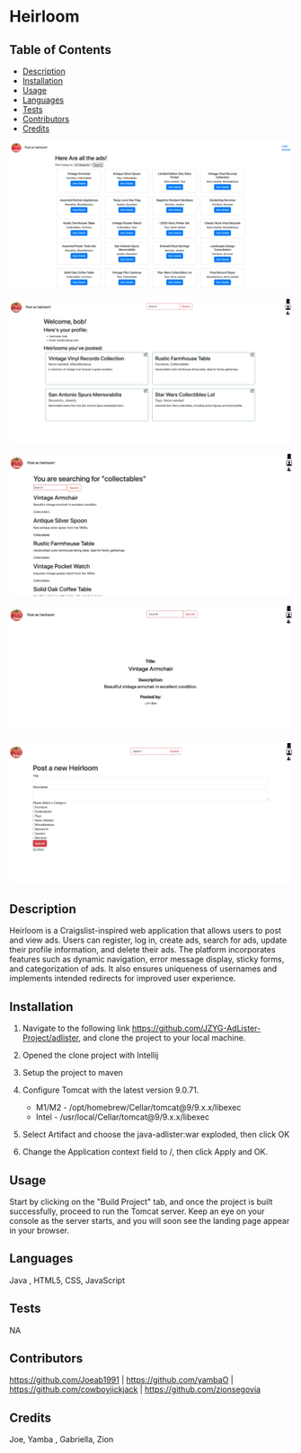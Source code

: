 # Heirloom
## Table of Contents

* [Description](#description)
* [Installation](#installation)
* [Usage](#usage)
* [Languages](#languages)
* [Tests](#tests)
* [Contributors](#contributors)
* [Credits](#credits)

![](src/main/webapp/img/HomePage.png)
<br>

![](src/main/webapp/img/userProfile.png)
<br>

![](src/main/webapp/img/filterByCategory.png)
<br>

![](src/main/webapp/img/adsDetails.png)
<br>

![](src/main/webapp/img/postNewAds.png)

## Description
Heirloom is a Craigslist-inspired web application that allows users to post and view ads. Users can register, log in, create ads, search for ads, update their profile information, and delete their ads. The platform incorporates features such as dynamic navigation, error message display, sticky forms, and categorization of ads. It also ensures uniqueness of usernames and implements intended redirects for improved user experience.


## Installation
1. Navigate to the following link https://github.com/JZYG-AdLister-Project/adlister, and clone the project to your local machine.
2. Opened the clone project with Intellij
3. Setup the project to maven
4. Configure Tomcat with the latest version  9.0.71.
    * M1/M2 - /opt/homebrew/Cellar/tomcat@9/9.x.x/libexec
    * Intel - /usr/local/Cellar/tomcat@9/9.x.x/libexec

5. Select Artifact and choose  the java-adlister:war exploded, then click OK
6. Change the Application context field to /, then click Apply and OK.


## Usage
Start by clicking on the "Build Project" tab, and once the project is built successfully, proceed to run the Tomcat server. Keep an eye on your console as the server starts, and you will soon see the landing page appear in your browser.

## Languages
Java , HTML5, CSS, JavaScript

## Tests
NA


## Contributors
https://github.com/Joeab1991 |  https://github.com/yambaO | https://github.com/cowboyjickjack | https://github.com/zionsegovia


## Credits
Joe, Yamba , Gabriella, Zion




